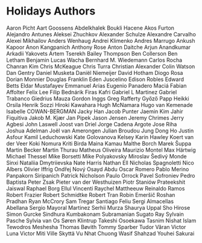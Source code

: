 # Holidays Authors

Aaron Picht
Aart Goossens
Abdelkhalek Boukli Hacene
Akos Furton
Alejandro Antunes
Aleksei Zhuchkov
Alexander Schulze
Alexandre Carvalho
Alexei Mikhailov
Anders Wenhaug
Andrei Klimenko
Andres Marrugo
Ankush Kapoor
Anon Kangpanich
Anthony Rose
Anton Daitche
Arjun Anandkumar
Arkadii Yakovets
Artem Tserekh
Bailey Thompson
Ben Collerson
Ben Letham
Benjamin Lucas Wacha
Bernhard M. Wiedemann
Carlos Rocha
Chanran Kim
Chris McKeague
Chris Turra
Christian Alexander
Colin Watson
Dan Gentry
Daniel Musketa
Daniël Niemeijer
David Hotham
Diogo Rosa
Dorian Monnier
Douglas Franklin
Eden Juscelino
Edison Robles
Edward Betts
Eldar Mustafayev
Emmanuel Arias
Eugenio Panadero Maciá
Fabian Affolter
Felix Lee
Filip Bednárik
Firas Kafri
Gabriel L Martinez
Gabriel Trabanco
Giedrius Mauza
Gordon Inggs
Greg Rafferty
Győző Papp
Heikki Orsila
Henrik Sozzi
Hiroki Kawahara
Hugh McNamara
Hugo van Kemenade
Isabelle COWAN-BERGMAN
Jacky Han
Jacob Punter
Jaemin Kim
Jahir Fiquitiva
Jakob M. Kjær
Jan Pipek
Jason Jensen
Jeremy Chrimes
Jerry Agbesi
John Laswell
Joost van Driel
Jorge Cadena Argote
Jose Riha
Joshua Adelman
Joël van Amerongen
Julian Broudou
Jung Dong Ho
Justin Asfour
Kamil Leduchowski
Kate Golovanova
Kelsey Karin Hawley
Koert van der Veer
Koki Nomura
Kriti Birda
Maina Kamau
Malthe Borch
Marek Šuppa
Martin Becker
Martin Thurau
Matheus Oliveira
Maurizio Montel
Max Härtwig
Michael Thessel
Mike Borsetti
Mike Polyakovsky
Miroslav Šedivý
Monde Sinxi
Nataliia Dmytriievska
Nate Harris
Nathan Ell
Nicholas Spagnoletti
Nico Albers
Olivier Iffrig
Ondřej Nový
Osayd Abdu
Oscar Romero
Pablo Merino
Panpakorn Siripanich
Patrick Nicholson
Paulo Orrock
Pavel Sofroniev
Pedro Baptista
Peter Zsak
Pieter van der Westhuizen
Piotr Staniów
Prateekshit Jaiswal
Raphael Borg Ellul Vincenti
Raychel Mattheeuw
Reinaldo Ramos
Robert Frazier
Robert Schmidtke
Robert Tran
Robin Emeršič
Roshan Pradhan
Ryan McCrory
Sam Tregar
Santiago Feliu
Sergi Almacellas Abellana
Sergio Mayoral Martinez
Serhii Murza
Shaurya Uppal
Sho Hirose
Simon Gurcke
Sindhura Kumbakonam Subramanian
Sugato Ray
Sylvain Pasche
Sylvia van Os
Søren Klintrup
Takeshi Osoekawa
Tasnim Nishat Islam
Tewodros Meshesha
Thomas Bøvith
Tommy Sparber
Tudor Văran
Victor Luna
Victor Miti
Ville Skyttä
Vu Nhat Chuong
Wasif Shahzad
Youhei Sakurai
